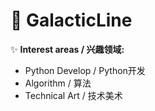# 🌌 GalacticLine

✨  **Interest areas / 兴趣领域:**

- Python Develop / Python开发
- Algorithm / 算法
- Technical Art / 技术美术

